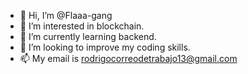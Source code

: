 - 👋 Hi, I’m @Flaaa-gang
- 👀 I’m interested in blockchain.
- 🌱 I’m currently learning backend.
- 💞️ I’m looking to improve my coding skills.
- 📫 My email is rodrigocorreodetrabajo13@gmail.com

<!---
Flaaa-gang/Flaaa-gang is a ✨ special ✨ repository because its `README.md` (this file) appears on your GitHub profile.
You can click the Preview link to take a look at your changes.
--->
